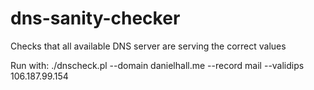 dns-sanity-checker
==================

Checks that all available DNS server are serving the correct values

Run with:
    ./dnscheck.pl --domain danielhall.me --record mail --validips 106.187.99.154

